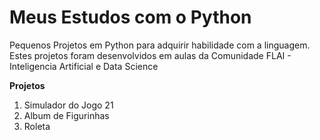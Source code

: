 # Meus Estudos com o Python
  
  
Pequenos Projetos em Python para adquirir habilidade com a linguagem. Estes projetos foram desenvolvidos em aulas da Comunidade FLAI - Inteligencia Artificial e Data Science

**Projetos**

1. Simulador do Jogo 21
2. Album de Figurinhas
3. Roleta
